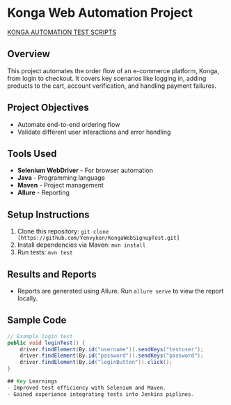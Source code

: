 # Konga Web Automation Project
[KONGA AUTOMATION TEST SCRIPTS](https://docs.google.com/document/d/1sZe6CUxUZKy6gVXdT6cspGwQjpxQV3lwNjhDvwFZGQw/edit?tab=t.0)

## Overview
This project automates the order flow of an e-commerce platform, Konga, from login to checkout. It covers key scenarios like logging in, adding products to the cart, account verification, and handling payment failures.

## Project Objectives
- Automate end-to-end ordering flow
- Validate different user interactions and error handling

## Tools Used
- **Selenium WebDriver** - For browser automation
- **Java** - Programming language
- **Maven** - Project management
- **Allure** - Reporting
  

## Setup Instructions
1. Clone this repository: `git clone [https://github.com/Yenvyken/KongaWebSignupTest.git]`
2. Install dependencies via Maven: `mvn install`
3. Run tests: `mvn test`

## Results and Reports
- Reports are generated using Allure. Run `allure serve` to view the report locally.

## Sample Code
```java
// Example login test
public void loginTest() {
    driver.findElement(By.id("username")).sendKeys("testuser");
    driver.findElement(By.id("password")).sendKeys("password");
    driver.findElement(By.id("loginButton")).click();
}

## Key Learnings
- Improved test efficiency with Selenium and Maven.
- Gained experience integrating tests into Jenkins piplines.
